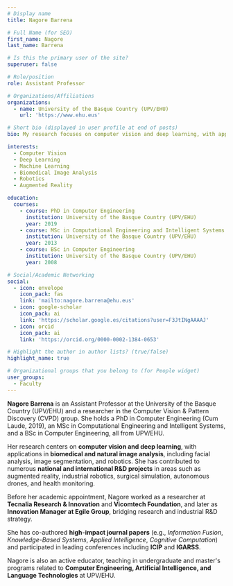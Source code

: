 ```yaml
---
# Display name
title: Nagore Barrena

# Full Name (for SEO)
first_name: Nagore  
last_name: Barrena

# Is this the primary user of the site?
superuser: false

# Role/position
role: Assistant Professor

# Organizations/Affiliations
organizations:
  - name: University of the Basque Country (UPV/EHU)
    url: 'https://www.ehu.eus'

# Short bio (displayed in user profile at end of posts)
bio: My research focuses on computer vision and deep learning, with applications to biomedical and natural images.

interests:
  - Computer Vision
  - Deep Learning
  - Machine Learning
  - Biomedical Image Analysis
  - Robotics
  - Augmented Reality

education:
  courses:
    - course: PhD in Computer Engineering
      institution: University of the Basque Country (UPV/EHU)
      year: 2019
    - course: MSc in Computational Engineering and Intelligent Systems
      institution: University of the Basque Country (UPV/EHU)
      year: 2013
    - course: BSc in Computer Engineering
      institution: University of the Basque Country (UPV/EHU)
      year: 2008

# Social/Academic Networking
social:
  - icon: envelope
    icon_pack: fas
    link: 'mailto:nagore.barrena@ehu.eus'
  - icon: google-scholar
    icon_pack: ai
    link: 'https://scholar.google.es/citations?user=F3JtINgAAAAJ'
  - icon: orcid
    icon_pack: ai
    link: 'https://orcid.org/0000-0002-1384-0653'

# Highlight the author in author lists? (true/false)
highlight_name: true

# Organizational groups that you belong to (for People widget)
user_groups:
  - Faculty
---
```


**Nagore Barrena** is an Assistant Professor at the University of the Basque Country (UPV/EHU) and a researcher in the Computer Vision & Pattern Discovery (CVPD) group. She holds a PhD in Computer Engineering (Cum Laude, 2019), an MSc in Computational Engineering and Intelligent Systems, and a BSc in Computer Engineering, all from UPV/EHU.

Her research centers on **computer vision and deep learning**, with applications in **biomedical and natural image analysis**, including facial analysis, image segmentation, and robotics. She has contributed to numerous **national and international R&D projects** in areas such as augmented reality, industrial robotics, surgical simulation, autonomous drones, and health monitoring.

Before her academic appointment, Nagore worked as a researcher at **Tecnalia Research & Innovation** and **Vicomtech Foundation**, and later as **Innovation Manager at Egile Group**, bridging research and industrial R&D strategy. 

She has co-authored **high-impact journal papers** (e.g., *Information Fusion*, *Knowledge-Based Systems*, *Applied Intelligence*, *Cognitive Computation*) and participated in leading conferences including **ICIP** and **IGARSS**.

Nagore is also an active educator, teaching in undergraduate and master's programs related to **Computer Engineering, Artificial Intelligence, and Language Technologies** at UPV/EHU.
